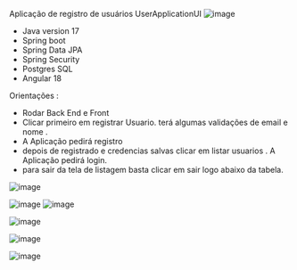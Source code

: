 Aplicação de registro de usuários UserApplicationUI ![image](https://github.com/user-attachments/assets/c97ccb67-0383-42a7-bba8-d498a05125cc)

- Java version 17
- Spring boot
- Spring Data JPA
- Spring Security
- Postgres SQL
- Angular 18


Orientações : 
   - Rodar Back End e Front
   - Clicar primeiro em registrar Usuario. terá algumas validações de email e nome .
   - A Aplicação pedirá registro
   - depois de registrado e credencias salvas clicar em listar usuarios . A Aplicação pedirá login.
   - para sair da tela de listagem basta clicar em sair logo abaixo da tabela.




![image](https://github.com/user-attachments/assets/5397442a-317a-460d-b241-95734ed8f6bd)

![image](https://github.com/user-attachments/assets/8203b6fd-adfb-41ef-862d-06e85e19157a)
![image](https://github.com/user-attachments/assets/0b69a2d4-dff1-4349-a51d-940dfb45d562)



![image](https://github.com/user-attachments/assets/867b523e-0d07-45c4-ada8-ff836634ab0c)


![image](https://github.com/user-attachments/assets/9701e544-264a-41e3-be28-c3706ae9c033)

![image](https://github.com/user-attachments/assets/4ed81ca9-b60b-4071-b116-14cc767fdb04)



